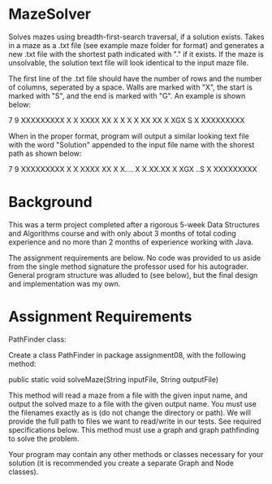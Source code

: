 # MazeSolver
Solves mazes using breadth-first-search traversal, if a solution exists.  Takes in a maze as a .txt file (see example maze folder for format) and generates a new .txt file with the shortest path indicated with "." if it exists. If the maze is unsolvable, the solution text file will look identical to the input maze file.

The first line of the .txt file should have the number of rows and the number of columns, seperated by a space.
Walls are marked with "X", the start is marked with "S", and the end is marked with "G".  An example is shown below:

7 9
XXXXXXXXX
X       X
XXXX XX X
X       X
X XX XX X
XGX   S X
XXXXXXXXX

When in the proper format, program will output a similar looking text file with the word "Solution" appended to the input file name with the shorest path as shown below:

7 9
XXXXXXXXX
X       X
XXXX XX X
X....   X
X.XX.XX X
XGX ..S X
XXXXXXXXX

# Background
This was a term project completed after a rigorous 5-week Data Structures and Algorithms course and with only about 3 months of total coding experience and no more than 2 months of experience working with Java.

The assignment requirements are below.  No code was provided to us aside from the single method signature the professor used for his autograder. General program structure was alluded to (see below), but the final design and implementation was my own.

# Assignment Requirements
PathFinder class:

Create a class PathFinder in package assignment08, with the following method:

public static void solveMaze(String inputFile, String outputFile)

This method will read a maze from a file with the given input name, and output the solved maze to a file with the given output name. You must use the filenames exactly as is (do not change the directory or path). We will provide the full path to files we want to read/write in our tests. See required specifications below. This method must use a graph and graph pathfinding to solve the problem.

Your program may contain any other methods or classes necessary for your solution (it is recommended you create a separate Graph and Node classes). 
